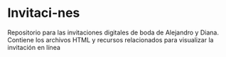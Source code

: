 # Invitaci-nes
Repositorio para las invitaciones digitales de boda de Alejandro y Diana. Contiene los archivos HTML y recursos relacionados para visualizar la invitación en línea

